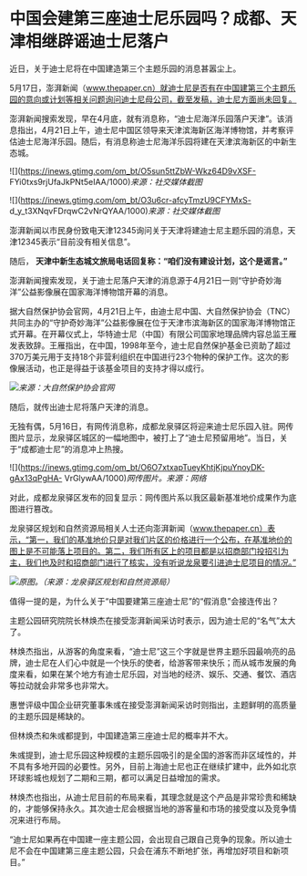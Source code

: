 # 中国会建第三座迪士尼乐园吗？成都、天津相继辟谣迪士尼落户

近日，关于迪士尼将在中国建造第三个主题乐园的消息甚嚣尘上。

5月17日，澎湃新闻（www.thepaper.cn）就迪士尼是否有在中国建第三个主题乐园的意向或计划等相关问题询问迪士尼母公司，截至发稿，迪士尼方面尚未回复。

澎湃新闻搜索发现，早在4月底，就有消息称，“迪士尼海洋乐园落户天津”。该消息指出，4月21日上午，迪士尼中国区领导来天津滨海新区海洋博物馆，并考察评估迪士尼海洋乐园。随后，有消息称迪士尼海洋乐园将建在天津滨海新区的中新生态城。

![](https://inews.gtimg.com/om_bt/O5sun5ttZbW-Wkz64D9vXSF-
FYi0txs9rjUfaJkPNt5eIAA/1000)_来源：社交媒体截图_

![](https://inews.gtimg.com/om_bt/O3u6cr-afcyTmzU9CFYMxS-
d_y_t3XNqvFDrqwC2vNrQYAA/1000)_来源：社交媒体截图_

澎湃新闻以市民身份致电天津12345询问关于天津将建迪士尼主题乐园的消息，天津12345表示“目前没有相关信息”。

随后， **天津中新生态城文旅局电话回复称：“咱们没有建设计划，这个是谣言。”**

澎湃新闻搜索发现，关于迪士尼落户天津的消息源于4月21日一则“守护奇妙海洋”公益影像展在国家海洋博物馆开幕的消息。

据大自然保护协会官网，4月21日上午，由迪士尼中国、大自然保护协会（TNC）共同主办的“守护奇妙海洋”公益影像展在位于天津市滨海新区的国家海洋博物馆正式开幕。在开幕仪式上，华特迪士尼（中国）有限公司国家地理品牌内容总监王雁发表致辞。王雁指出，在中国，1998年至今，迪士尼自然保护基金已资助了超过370万美元用于支持18个非营利组织在中国进行23个物种的保护工作。这次的影像展活动，也正是得益于该基金项目的支持才得以成行。

![](https://inews.gtimg.com/om_bt/ObgJCB8ihzZa17QjbpcpFJLE33ItcM2cSAe9e9KxI5Jr8AA/1000)_来源：大自然保护协会官网_

随后，就传出迪士尼将落户天津的消息。

无独有偶，5月16日，有网传消息称，成都龙泉驿区将迎来迪士尼乐园入驻。网传图片显示，龙泉驿区城区的一幅地图中，被打上了“迪士尼预留用地”。当日，关于“成都迪士尼”的消息冲上热搜。

![](https://inews.gtimg.com/om_bt/O6O7xtxapTueyKhtjKjpuYnoyDK-gAx13qPgHA-
VrGlywAA/1000)_网传图片。来源：网络_

对此，成都龙泉驿区发布的回复显示：网传图片系以我区最新基准地价成果作为底图进行篡改。

龙泉驿区规划和自然资源局相关人士还向澎湃新闻（www.thepaper.cn）表示，“第一，我们的基准地价只是对我们片区的价格进行一个公布，在基准地价的图上是不可能落上项目的。第二，我们所有区上的项目都是以招商部门投招引为主，我们也及时和招商部门进行了核实，没有听说龙泉要引进迪士尼项目的情况。”

![](https://inews.gtimg.com/om_bt/OLNc4Y66Q8yO56LbfEDfl76V3EenAdPuT5kzsyAg2t98gAA/1000)_原图。（来源：龙泉驿区规划和自然资源局）_

值得一提的是，为什么关于“中国要建第三座迪士尼”的“假消息”会接连传出？

主题公园研究院院长林焕杰在接受澎湃新闻采访时表示，因为迪士尼的“名气”太大了。

林焕杰指出，从游客的角度来看，“迪士尼”这三个字就是世界主题乐园最响亮的品牌，迪士尼在人们心中就是一个快乐的使者，给游客带来快乐；而从城市发展的角度来看，如果在某个地方有迪士尼乐园，对当地的经济、娱乐、交通、餐饮、酒店等拉动就会非常多也非常大。

惠誉评级中国企业研究董事朱彧在接受澎湃新闻采访时则指出，主题鲜明的高质量的主题乐园是稀缺的。

但林焕杰和朱彧都提到，中国建造第三座迪士尼的概率并不大。

朱彧提到，迪士尼乐园这种规模的主题乐园吸引的是全国的游客而非区域性的，并不具有多地开园的必要性。另外，目前上海迪士尼也正在继续扩建中，此外如北京环球影城也规划了二期和三期，都可以满足日益增加的需求。

林焕杰也指出，从迪士尼目前的布局来看，其理念就是这个产品是非常珍贵和稀缺的，才能够保持永久。其次迪士尼会根据当地的游客量和市场的接受度以及竞争情况来进行布局。

“迪士尼如果再在中国建一座主题公园，会出现自己跟自己竞争的现象。所以迪士尼不会在中国建第三座主题公园，只会在浦东不断地扩张，再增加好项目和新项目。”

